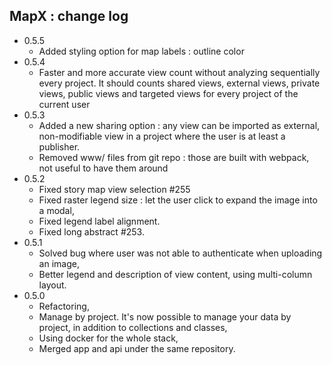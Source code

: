 ## MapX : change log

- 0.5.5
   - Added styling option for map labels :  outline color
- 0.5.4
  - Faster and more accurate view count without analyzing sequentially every project. It should counts shared views, external views, private views, public views and targeted views for every project of the current user
- 0.5.3
  - Added a new sharing option : any view can be imported as external, non-modifiable view in a project where the user is at least a publisher.
  - Removed www/ files from git repo : those are built with webpack, not useful to have them around 
- 0.5.2
  - Fixed story map view selection #255
  - Fixed raster legend size : let the user click to expand the image into a modal,
  - Fixed legend label alignment.
  - Fixed long abstract #253.
- 0.5.1 
  - Solved bug where user was not able to authenticate when uploading an image,
  - Better legend and description of view content, using multi-column layout.
- 0.5.0 
  - Refactoring,
  - Manage by project. It's now possible to manage your data by project, in addition to collections and classes, 
  - Using docker for the whole stack,
  - Merged app and api under the same repository.
